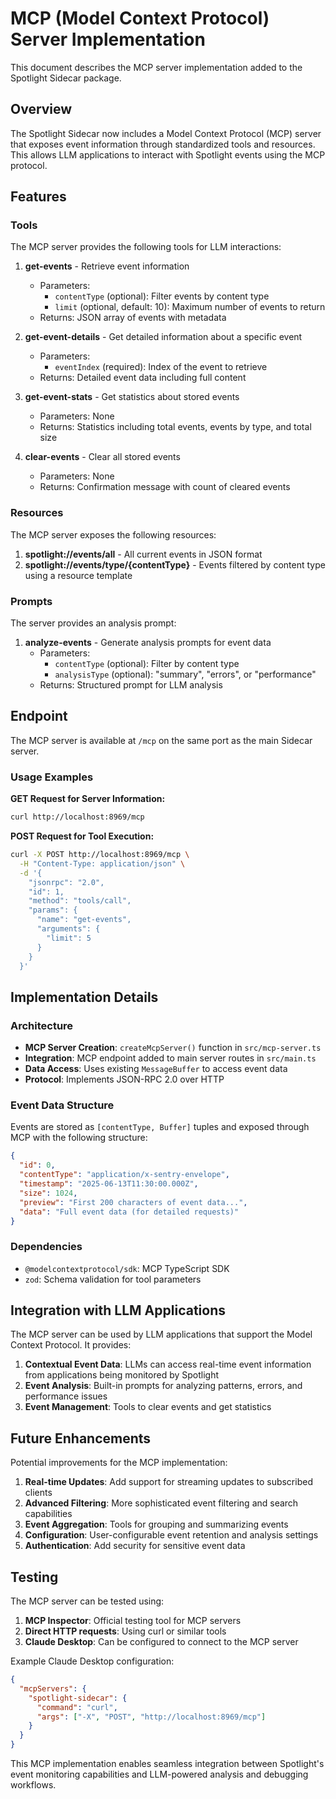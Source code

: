 # MCP (Model Context Protocol) Server Implementation

This document describes the MCP server implementation added to the Spotlight Sidecar package.

## Overview

The Spotlight Sidecar now includes a Model Context Protocol (MCP) server that exposes event information through standardized tools and resources. This allows LLM applications to interact with Spotlight events using the MCP protocol.

## Features

### Tools

The MCP server provides the following tools for LLM interactions:

1. **get-events** - Retrieve event information
   - Parameters:
     - `contentType` (optional): Filter events by content type
     - `limit` (optional, default: 10): Maximum number of events to return
   - Returns: JSON array of events with metadata

2. **get-event-details** - Get detailed information about a specific event
   - Parameters:
     - `eventIndex` (required): Index of the event to retrieve
   - Returns: Detailed event data including full content

3. **get-event-stats** - Get statistics about stored events
   - Parameters: None
   - Returns: Statistics including total events, events by type, and total size

4. **clear-events** - Clear all stored events
   - Parameters: None
   - Returns: Confirmation message with count of cleared events

### Resources

The MCP server exposes the following resources:

1. **spotlight://events/all** - All current events in JSON format
2. **spotlight://events/type/{contentType}** - Events filtered by content type using a resource template

### Prompts

The server provides an analysis prompt:

1. **analyze-events** - Generate analysis prompts for event data
   - Parameters:
     - `contentType` (optional): Filter by content type
     - `analysisType` (optional): "summary", "errors", or "performance"
   - Returns: Structured prompt for LLM analysis

## Endpoint

The MCP server is available at `/mcp` on the same port as the main Sidecar server.

### Usage Examples

**GET Request for Server Information:**
```bash
curl http://localhost:8969/mcp
```

**POST Request for Tool Execution:**
```bash
curl -X POST http://localhost:8969/mcp \
  -H "Content-Type: application/json" \
  -d '{
    "jsonrpc": "2.0",
    "id": 1,
    "method": "tools/call",
    "params": {
      "name": "get-events",
      "arguments": {
        "limit": 5
      }
    }
  }'
```

## Implementation Details

### Architecture

- **MCP Server Creation**: `createMcpServer()` function in `src/mcp-server.ts`
- **Integration**: MCP endpoint added to main server routes in `src/main.ts`
- **Data Access**: Uses existing `MessageBuffer` to access event data
- **Protocol**: Implements JSON-RPC 2.0 over HTTP

### Event Data Structure

Events are stored as `[contentType, Buffer]` tuples and exposed through MCP with the following structure:

```json
{
  "id": 0,
  "contentType": "application/x-sentry-envelope",
  "timestamp": "2025-06-13T11:30:00.000Z",
  "size": 1024,
  "preview": "First 200 characters of event data...",
  "data": "Full event data (for detailed requests)"
}
```

### Dependencies

- `@modelcontextprotocol/sdk`: MCP TypeScript SDK
- `zod`: Schema validation for tool parameters

## Integration with LLM Applications

The MCP server can be used by LLM applications that support the Model Context Protocol. It provides:

1. **Contextual Event Data**: LLMs can access real-time event information from applications being monitored by Spotlight
2. **Event Analysis**: Built-in prompts for analyzing patterns, errors, and performance issues
3. **Event Management**: Tools to clear events and get statistics

## Future Enhancements

Potential improvements for the MCP implementation:

1. **Real-time Updates**: Add support for streaming updates to subscribed clients
2. **Advanced Filtering**: More sophisticated event filtering and search capabilities
3. **Event Aggregation**: Tools for grouping and summarizing events
4. **Configuration**: User-configurable event retention and analysis settings
5. **Authentication**: Add security for sensitive event data

## Testing

The MCP server can be tested using:

1. **MCP Inspector**: Official testing tool for MCP servers
2. **Direct HTTP requests**: Using curl or similar tools
3. **Claude Desktop**: Can be configured to connect to the MCP server

Example Claude Desktop configuration:
```json
{
  "mcpServers": {
    "spotlight-sidecar": {
      "command": "curl",
      "args": ["-X", "POST", "http://localhost:8969/mcp"]
    }
  }
}
```

This MCP implementation enables seamless integration between Spotlight's event monitoring capabilities and LLM-powered analysis and debugging workflows.
